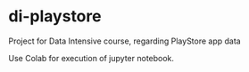 # di-playstore
Project for Data Intensive course, regarding PlayStore app data

Use Colab for execution of jupyter notebook.
